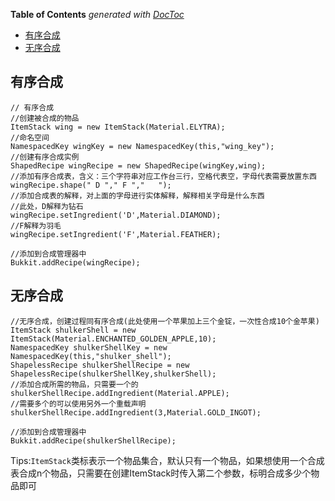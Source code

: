 <!-- START doctoc generated TOC please keep comment here to allow auto update -->
<!-- DON'T EDIT THIS SECTION, INSTEAD RE-RUN doctoc TO UPDATE -->
**Table of Contents**  *generated with [DocToc](https://github.com/thlorenz/doctoc)*

- [有序合成](#%E6%9C%89%E5%BA%8F%E5%90%88%E6%88%90)
- [无序合成](#%E6%97%A0%E5%BA%8F%E5%90%88%E6%88%90)

<!-- END doctoc generated TOC please keep comment here to allow auto update -->

## 有序合成

	// 有序合成
    //创建被合成的物品
    ItemStack wing = new ItemStack(Material.ELYTRA);
    //命名空间
    NamespacedKey wingKey = new NamespacedKey(this,"wing_key");
    //创建有序合成实例
    ShapedRecipe wingRecipe = new ShapedRecipe(wingKey,wing);
    //添加有序合成表，含义：三个字符串对应工作台三行，空格代表空，字母代表需要放置东西
    wingRecipe.shape(" D "," F ","   ");
    //添加合成表的解释，对上面的字母进行实体解释，解释相关字母是什么东西
    //此处，D解释为钻石
    wingRecipe.setIngredient('D',Material.DIAMOND);
    //F解释为羽毛
    wingRecipe.setIngredient('F',Material.FEATHER);

	//添加到合成管理器中
    Bukkit.addRecipe(wingRecipe);


## 无序合成

	//无序合成，创建过程同有序合成(此处使用一个苹果加上三个金锭，一次性合成10个金苹果)
	ItemStack shulkerShell = new ItemStack(Material.ENCHANTED_GOLDEN_APPLE,10);
	NamespacedKey shulkerShellKey = new NamespacedKey(this,"shulker_shell");
	ShapelessRecipe shulkerShellRecipe = new ShapelessRecipe(shulkerShellKey,shulkerShell);
	//添加合成所需的物品，只需要一个的
	shulkerShellRecipe.addIngredient(Material.APPLE);
	//需要多个的可以使用另外一个重载声明
	shulkerShellRecipe.addIngredient(3,Material.GOLD_INGOT);

	//添加到合成管理器中
	Bukkit.addRecipe(shulkerShellRecipe);

Tips:`ItemStack`类标表示一个物品集合，默认只有一个物品，如果想使用一个合成表合成n个物品，只需要在创建ItemStack时传入第二个参数，标明合成多少个物品即可